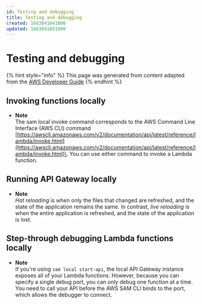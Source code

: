 ```yaml
---
id: Testing and debugging
title: Testing and debugging
created: 1683841041000
updated: 1683841041000
---
```

# Testing and debugging

{% hint style="info" %}
This page was generated from content adapted from the [AWS Developer Guide](https://github.com/awsdocs/aws-sam-developer-guide.git)
{% endhint %}

## Invoking functions locally

- **Note**  
The sam local invoke command corresponds to the AWS Command Line Interface \(AWS CLI\) command [https://awscli.amazonaws.com/v2/documentation/api/latest/reference/lambda/invoke.html](https://awscli.amazonaws.com/v2/documentation/api/latest/reference/lambda/invoke.html)\. You can use either command to invoke a Lambda function\.


## Running API Gateway locally

- **Note**  
*Hot reloading* is when only the files that changed are refreshed, and the state of the application remains the same\. In contrast, *live reloading* is when the entire application is refreshed, and the state of the application is lost\.


## Step-through debugging Lambda functions locally

- **Note**  
If you're using `sam local start-api`, the local API Gateway instance exposes all of your Lambda functions\. However, because you can specify a single debug port, you can only debug one function at a time\. You need to call your API before the AWS SAM CLI binds to the port, which allows the debugger to connect\.


